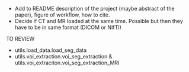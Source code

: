 - Add to README description of the project (maybe abstract of the paper), figure of workflow, how to cite.
- Decide if CT and MR loaded at the same time. Possible but then they have to be in same format (DICOM or NIfTI)


TO REVIEW
- utils.load_data.load_seg_data
- utils.voi_extraction.voi_seg_extraction & utils.voi_extraciton.voi_seg_extraction_MRI
